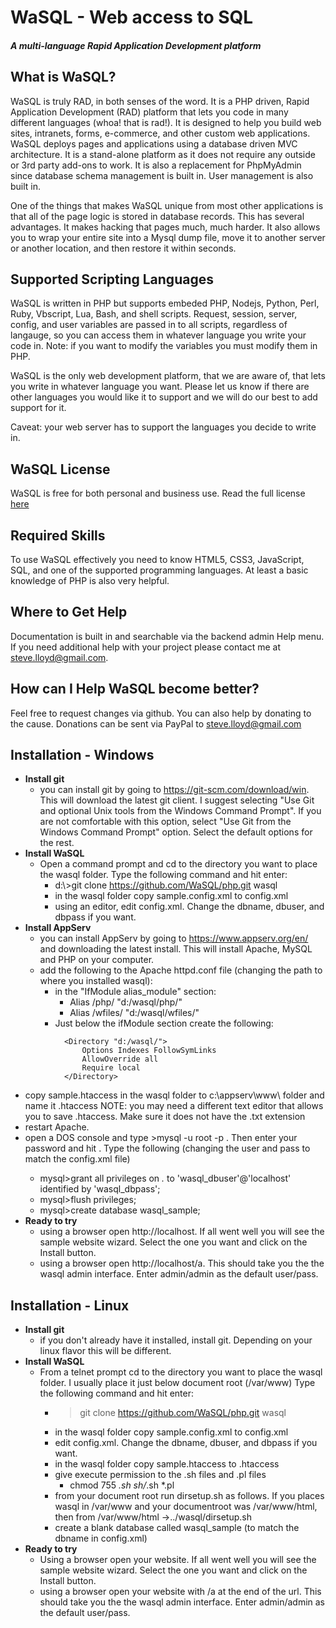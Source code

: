 # WaSQL - Web access to SQL
##### A multi-language Rapid Application Development platform

## What is WaSQL?
WaSQL is truly RAD, in both senses of the word. It is a PHP driven, Rapid Application Development (RAD) platform that lets you code in many different languages (whoa! that is rad!).  It is designed to help you build web sites, intranets, forms, e-commerce, and other custom web applications.  WaSQL deploys pages and applications using a database driven MVC architecture.  It is a stand-alone platform as it does not require any outside or 3rd party add-ons to work.  It is also a replacement for PhpMyAdmin since database schema management is built in.  User management is also built in.

One of the things that makes WaSQL unique from most other applications is that all of the page logic is stored in database records.  This has several advantages.  It makes hacking that pages much, much harder.  It also allows you to wrap your entire site into a Mysql dump file, move it to another server or another location, and then restore it within seconds.


## Supported Scripting Languages
WaSQL is written in PHP but supports embeded PHP, Nodejs, Python, Perl, Ruby, Vbscript, Lua, Bash, and shell scripts. Request, session, server, config, and user variables are passed in to all scripts, regardless of langauge, so you can access them in whatever language you write your code in.  Note: if you want to modify the variables you must modify them in PHP.

WaSQL is the only web development platform, that we are aware of, that lets you write in whatever language you want.  Please let us know if there are other languages you would like it to support and we will do our best to add support for it.

Caveat: your web server has to support the languages you decide to write in.

## WaSQL License
WaSQL is free for both personal and business use. Read the full license [here](license.md)

## Required Skills
To use WaSQL effectively you need to know HTML5, CSS3, JavaScript, SQL, and one of the supported programming languages. At least a basic knowledge of PHP is also very helpful.

## Where to Get Help
Documentation is built in and searchable via the backend admin Help menu. If you need additional help with your project please contact me at steve.lloyd@gmail.com. 

## How can I Help WaSQL become better?
Feel free to request changes via github.  You can also help by donating to the cause.  Donations can be sent via PayPal to steve.lloyd@gmail.com

## Installation - Windows
- **Install git**
	-  you can install git by going to https://git-scm.com/download/win.  This will download the latest git client.  I suggest selecting "Use Git and optional Unix tools from the Windows Command Prompt".  If you are not comfortable with this option, select "Use Git from the Windows Command Prompt" option. Select the default options for the rest.
- **Install WaSQL**
	- Open a command prompt and cd to the directory you want to place the wasql folder.  Type the following command and hit enter:
		- d:\\>git clone https://github.com/WaSQL/php.git wasql
		- in the wasql folder copy sample.config.xml to config.xml 
		- using an editor, edit config.xml. Change the dbname, dbuser, and dbpass if you want. 
- **Install AppServ**
	- you can install AppServ by going to https://www.appserv.org/en/ and downloading the latest install. This will install Apache, MySQL and PHP on your computer. 
	- add the following to the Apache httpd.conf file (changing the path to where you installed wasql):
		- in the "IfModule alias_module" section:
			- Alias /php/ "d:/wasql/php/"
			- Alias /wfiles/ "d:/wasql/wfiles/"
		- Just below the ifModule section create the following:
```
			<Directory "d:/wasql/">
				Options Indexes FollowSymLinks
				AllowOverride all
				Require local
			</Directory>
```

- copy sample.htaccess in the wasql folder to c:\appserv\www\ folder and name it .htaccess  NOTE: you may need a different text editor that allows you to save .htaccess. Make sure it does not have the .txt extension
- restart Apache.
- open a DOS console and type >mysql -u root -p <ENTER>. Then enter your password and hit <ENTER>.  Type the following (changing the user and pass to match the config.xml file)
	- mysql>grant all privileges on *.* to 'wasql_dbuser'@'localhost' identified by 'wasql_dbpass';
	- mysql>flush privileges;
	- mysql>create database wasql_sample;
- **Ready to try**
	- using a browser open http://localhost.  If all went well you will see the sample website wizard. Select the one you want and click on the Install button.
	- using a browser open http://localhost/a.  This should take you the the wasql admin interface. Enter admin/admin as the default user/pass.

## Installation - Linux
- **Install git**
	-  if you don't already have it installed, install git.  Depending on your linux flavor this will be different.
- **Install WaSQL**
	- From a telnet prompt cd to the directory you want to place the wasql folder.  I usually place it just below document root (/var/www)  Type the following command and hit enter:
		- >git clone https://github.com/WaSQL/php.git wasql
		- in the wasql folder copy sample.config.xml to config.xml 
		- edit config.xml. Change the dbname, dbuser, and dbpass if you want.
		- in the wasql folder copy sample.htaccess to .htaccess
		- give execute permission to the .sh files and .pl files
			- chmod 755 *.sh sh/*.sh *.pl
		- from your document root run dirsetup.sh as follows.  If you places wasql in /var/www and your documentroot was /var/www/html, then from /var/www/html
			->../wasql/dirsetup.sh
		- create a blank database called wasql_sample (to match the dbname in config.xml)
- **Ready to try**
	- Using a browser open your website.  If all went well you will see the sample website wizard. Select the one you want and click on the Install button.
	- using a browser open your website with /a at the end of the url.  This should take you the the wasql admin interface. Enter admin/admin as the default user/pass.

